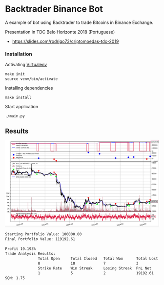 # Backtrader Binance Bot
A example of bot using Backtrader to trade Bitcoins in Binance Exchange.

Presentation in TDC Belo Horizonte 2018 (Portuguese)
- https://slides.com/rodrigo73/criptomoedas-tdc-2019

### Installation

Activating [Virtualenv](https://virtualenv.pypa.io/en/latest/)
```
make init
source venv/bin/activate
```

Installing dependencies
```
make install
```

Start application
```
./main.py
```

## Results

![alt text](screenshot.png "Backtrader Simulation")


```
Starting Portfolio Value: 100000.00
Final Portfolio Value: 119192.61

Profit 19.193%
Trade Analysis Results:
               Total Open     Total Closed   Total Won      Total Lost     
               0              10             7              3              
               Strike Rate    Win Streak     Losing Streak  PnL Net        
               1              5              2              19192.61       
SQN: 1.75
```